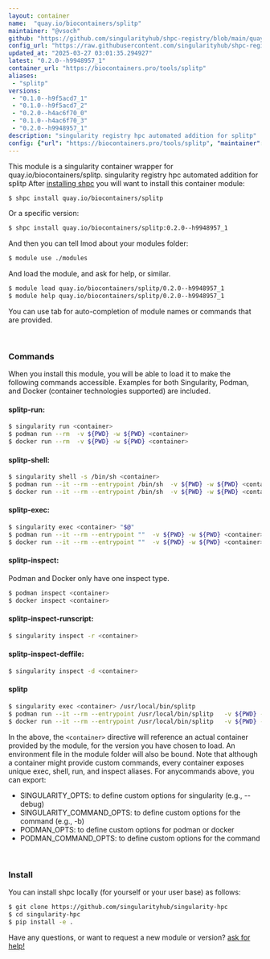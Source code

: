 ```yaml
---
layout: container
name:  "quay.io/biocontainers/splitp"
maintainer: "@vsoch"
github: "https://github.com/singularityhub/shpc-registry/blob/main/quay.io/biocontainers/splitp/container.yaml"
config_url: "https://raw.githubusercontent.com/singularityhub/shpc-registry/main/quay.io/biocontainers/splitp/container.yaml"
updated_at: "2025-03-27 03:01:35.294927"
latest: "0.2.0--h9948957_1"
container_url: "https://biocontainers.pro/tools/splitp"
aliases:
 - "splitp"
versions:
 - "0.1.0--h9f5acd7_1"
 - "0.1.0--h9f5acd7_2"
 - "0.2.0--h4ac6f70_0"
 - "0.1.0--h4ac6f70_3"
 - "0.2.0--h9948957_1"
description: "singularity registry hpc automated addition for splitp"
config: {"url": "https://biocontainers.pro/tools/splitp", "maintainer": "@vsoch", "description": "singularity registry hpc automated addition for splitp", "latest": {"0.2.0--h9948957_1": "sha256:5c73002e0e04724b4c1cf6ca646ef16c77de58d80169a0509d898468ffe0c103"}, "tags": {"0.1.0--h9f5acd7_1": "sha256:55edf2f66f0a3f01074842a7a4a476b5e10628b87dde671200ed1be4e5d1cc6c", "0.1.0--h9f5acd7_2": "sha256:7e8f8922d365cc6d0c8219c0dfb3f9b038298bbf9ad76ec9c13d5d0f228a3861", "0.2.0--h4ac6f70_0": "sha256:0283630ca532349d725797036979c4ee7873e88edda79d84a2204ffba9d25ca8", "0.1.0--h4ac6f70_3": "sha256:2ea9c965bb3d6034bb36f801d594b63b34ce3edbf5a938cfcb5bbec00abdd521", "0.2.0--h9948957_1": "sha256:5c73002e0e04724b4c1cf6ca646ef16c77de58d80169a0509d898468ffe0c103"}, "docker": "quay.io/biocontainers/splitp", "aliases": {"splitp": "/usr/local/bin/splitp"}}
---
```


This module is a singularity container wrapper for quay.io/biocontainers/splitp.
singularity registry hpc automated addition for splitp
After [installing shpc](#install) you will want to install this container module:


```bash
$ shpc install quay.io/biocontainers/splitp
```

Or a specific version:

```bash
$ shpc install quay.io/biocontainers/splitp:0.2.0--h9948957_1
```

And then you can tell lmod about your modules folder:

```bash
$ module use ./modules
```

And load the module, and ask for help, or similar.

```bash
$ module load quay.io/biocontainers/splitp/0.2.0--h9948957_1
$ module help quay.io/biocontainers/splitp/0.2.0--h9948957_1
```

You can use tab for auto-completion of module names or commands that are provided.

<br>

### Commands

When you install this module, you will be able to load it to make the following commands accessible.
Examples for both Singularity, Podman, and Docker (container technologies supported) are included.

#### splitp-run:

```bash
$ singularity run <container>
$ podman run --rm  -v ${PWD} -w ${PWD} <container>
$ docker run --rm  -v ${PWD} -w ${PWD} <container>
```

#### splitp-shell:

```bash
$ singularity shell -s /bin/sh <container>
$ podman run --it --rm --entrypoint /bin/sh  -v ${PWD} -w ${PWD} <container>
$ docker run --it --rm --entrypoint /bin/sh  -v ${PWD} -w ${PWD} <container>
```

#### splitp-exec:

```bash
$ singularity exec <container> "$@"
$ podman run --it --rm --entrypoint ""  -v ${PWD} -w ${PWD} <container> "$@"
$ docker run --it --rm --entrypoint ""  -v ${PWD} -w ${PWD} <container> "$@"
```

#### splitp-inspect:

Podman and Docker only have one inspect type.

```bash
$ podman inspect <container>
$ docker inspect <container>
```

#### splitp-inspect-runscript:

```bash
$ singularity inspect -r <container>
```

#### splitp-inspect-deffile:

```bash
$ singularity inspect -d <container>
```


#### splitp

```bash
$ singularity exec <container> /usr/local/bin/splitp
$ podman run --it --rm --entrypoint /usr/local/bin/splitp   -v ${PWD} -w ${PWD} <container> -c " $@"
$ docker run --it --rm --entrypoint /usr/local/bin/splitp   -v ${PWD} -w ${PWD} <container> -c " $@"
```



In the above, the `<container>` directive will reference an actual container provided
by the module, for the version you have chosen to load. An environment file in the
module folder will also be bound. Note that although a container
might provide custom commands, every container exposes unique exec, shell, run, and
inspect aliases. For anycommands above, you can export:

 - SINGULARITY_OPTS: to define custom options for singularity (e.g., --debug)
 - SINGULARITY_COMMAND_OPTS: to define custom options for the command (e.g., -b)
 - PODMAN_OPTS: to define custom options for podman or docker
 - PODMAN_COMMAND_OPTS: to define custom options for the command

<br>

### Install

You can install shpc locally (for yourself or your user base) as follows:

```bash
$ git clone https://github.com/singularityhub/singularity-hpc
$ cd singularity-hpc
$ pip install -e .
```

Have any questions, or want to request a new module or version? [ask for help!](https://github.com/singularityhub/singularity-hpc/issues)